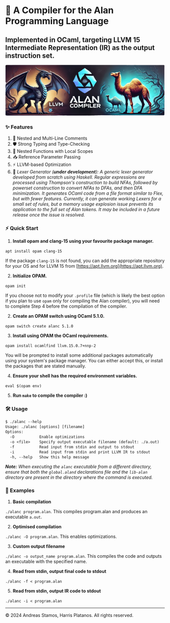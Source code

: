 # 🚀 **A Compiler for the Alan Programming Language**  

## Implemented in OCaml, targeting LLVM 15 Intermediate Representation (IR) as the output instruction set.

![Banner](/assets/banner.png)

### ✨ Features

1. 📝 Nested and Multi-Line Comments
2. 🛡 Strong Typing and Type-Checking
3. 🔁 Nested Functions with Local Scopes
4. 📥 Reference Parameter Passing
5. ⚡️ LLVM-based Optimization
6. 🔧 *Lexer Generator (**under development**): A generic lexer generator developed from scratch using Haskell.
Regular expressions are processed using Thompson's construction to build NFAs, followed by powerset construction to convert NFAs to DFAs, and then DFA minimization. It generates OCaml code from a file format similar to Flex, but with fewer features. Currently, it can generate working Lexers for a small set of rules, but a memory usage explosion issue prevents its application to the full set of Alan tokens. It may be included in a future release once the issue is resolved.*

### ⚡ Quick Start

1. **Install opam and clang-15 using your favourite package manager.**

`apt install opam clang-15`

If the package `clang-15` is not found, you can add the appropriate repository for your OS and for LLVM 15 from [https://apt.llvm.org](https://apt.llvm.org).

2. **Initialize OPAM.**

`opam init`

If you choose not to modify your `.profile` file (which is likely the best option if you plan to use `opam` only for compiling the Alan compiler), you will need to complete Step 4 before the compilation of the compiler.

2. **Create an OPAM switch using OCaml 5.1.0.**

`opam switch create alanc 5.1.0`

3. **Install using OPAM the OCaml requirements.**

`opam install ocamlfind llvm.15.0.7+nnp-2`

You will be prompted to install some additional packages automatically using your system's package manager. You can either accept this, or install the packages that are stated manually.

4. **Ensure your shell has the required environment variables.**

`eval $(opam env)`

5. **Run `make` to compile the compiler :)**

### 🛠 Usage

```
$ ./alanc --help
Usage: ./alanc [options] [filename]
Options:
  -O           Enable optimizations
  -o <file>    Specify output executable filename (default: ./a.out)
  -f           Read input from stdin and output to stdout
  -i           Read input from stdin and print LLVM IR to stdout
  -h, --help   Show this help message
```

_**Note:**  When executing the `alanc` executable from a different directory, ensure that both the `global.aland` declarations file and the `lib-alan` directory are present in the directory where the command is executed._

### 📂 Examples

1. **Basic compilation**

`./alanc program.alan`. This compiles program.alan and produces an executable `a.out`.

2. **Optimised compilation**

`./alanc -O program.alan`. This enables optimizations.

3. **Custom output filename**

`./alanc -o output_name program.alan`. This compiles the code and outputs an executable with the specified name.

4. **Read from stdin, output final code to stdout**

`./alanc -f < program.alan`

5. **Read from stdin, output IR code to stdout**

`./alanc -i < program.alan`

---

© 2024 Andreas Stamos, Harris Platanos. All rights reserved.
